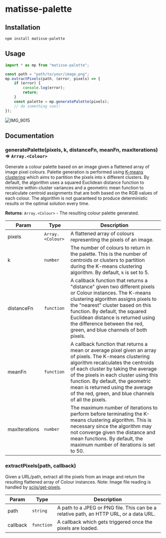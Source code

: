 # matisse-palette

## Installation
```
npm install matisse-palette
```

## Usage
```javascript
import * as mp from "matisse-palette";

const path = "path/to/your/image.png";
mp.extractPixels(path, (error, pixels) => {
    if (error) {
        console.log(error);
        return;
    }
    const palette = mp.generatePalette(pixels);
    // do something cool!
});
```
![IMG_9015](https://github.com/user-attachments/assets/d3553964-25cf-4900-a143-b5aa739f921f)

## Documentation

### generatePalette(pixels, k, distanceFn, meanFn, maxIterations) ⇒ <code>Array.&lt;Colour&gt;</code>
Generate a colour palette based on an image given a flattened array of image pixel colours. Palette generation
is performed using [K-means clustering](https://en.wikipedia.org/wiki/K-means_clustering) which aims to partition
the pixels into ```k``` different clusters. By default, the algorithm uses a squared Euclidean distance function to
minimize within-cluster variances and a geometric mean function to recalculate centroid assignments that are both
based on the RGB values of each colour. The algorithm is not guaranteed to produce deterministic results or the
optimal solution every time.

**Returns**: <code>Array.&lt;Colour&gt;</code> - The resulting colour palette generated.  

| Param | Type | Description |
| --- | --- | --- |
| pixels | <code>Array.&lt;Colour&gt;</code> | A flattened array of colours representing the pixels of an image. |
| k | <code>number</code> | The number of colours to return in the palette. This is the number of centroids or clusters to partition during the K-means clustering algorithm. By default, ```k``` is set to 5. |
| distanceFn | <code>function</code> | A callback function that returns a "distance" given two  different pixels or Colour instances. The K-means clustering algorithm assigns pixels to the "nearest" cluster based on this function. By default, the squared Euclidean distance is returned using the difference between the  red, green, and blue channels of both pixels. |
| meanFn | <code>function</code> | A callback function that returns a mean or average pixel given an array of pixels. The K-means clustering algorithm recalculates the centroids of each cluster by taking the average of the pixels in each cluster using this function. By default, the geometric mean is returned using the average of the red, green, and blue channels of all the pixels. |
| maxIterations | <code>number</code> | The maximum number of iterations to perform before terminating the K-means clustering algorithm. This is necessary since the algorithm may not converge given the distance and mean functions. By default, the maximum number of iterations is set to 50.|

<a name="extractPixels"></a>

### extractPixels(path, callback)
Given a URL/path, extract all the pixels from an image and return the resulting flattened array of Colour instances.
Note: Image file reading is handled by [scijs/get-pixels](https://github.com/scijs/get-pixels).

| Param | Type | Description |
| --- | --- | --- |
| path | <code>string</code> | A path to a JPEG or PNG file. This can be a relative path, an HTTP URL, or a data URL. |
| callback | <code>function</code> | A callback which gets triggered once the pixels are loaded. |
